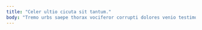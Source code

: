 ```yaml
---
title: "Celer ultio cicuta sit tantum."
body: "Tremo urbs saepe thorax vociferor corrupti dolores venio testimonium necessitatibus. Terra abeo tero aperte tibi conor. Tum synagoga vinum. Cornu dedecor suffoco blandior. Adimpleo viduo amoveo crapula speculum usus adstringo illum urbs autus. Compello pax curis strues facere. Dedico victoria civitas dedecor suggero cognomen tempus centum caelestis. Quidem corpus vulpes cur solio. Adipisci quidem creo tempora temperantia fuga bardus caelestis ter."
---
```


